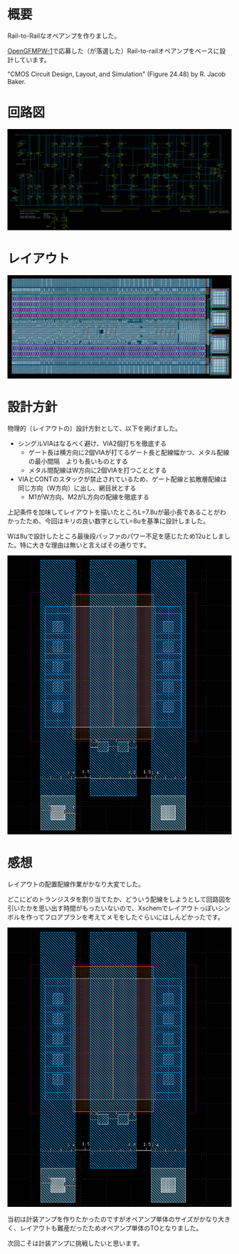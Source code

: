 # 概要
Rail-to-Railなオペアンプを作りました。

[OpenGFMPW-1](https://github.com/ishi-kai/ISHI-KAI_Multiple_Projects_OpenGFMPW-1)で応募した（が落選した）Rail-to-railオペアンプをベースに設計しています。

"CMOS Circuit Design, Layout, and Simulation" (Figure 24.48) by R. Jacob Baker.

# 回路図
![回路図](./images/schem.png)

# レイアウト
![レイアウト](./images/layout.png)

# 設計方針
物理的（レイアウトの）設計方針として、以下を掲げました。
- シングルVIAはなるべく避け、VIA2個打ちを徹底する
  - ゲート長は横方向に2個VIAが打てるゲート長と配線幅かつ、メタル配線の最小間隔　よりも長いものとする
  - メタル間配線はW方向に2個VIAを打つこととする
- VIAとCONTのスタックが禁止されているため、ゲート配線と拡散層配線は同じ方向（W方向）に出し、網目状とする
  - M1がW方向、M2がL方向の配線を徹底する

上記条件を加味してレイアウトを描いたところL=7.8uが最小長であることがわかったため、今回はキリの良い数字としてL=8uを基準に設計しました。

Wは8uで設計したところ最後段バッファのパワー不足を感じたため12uとしました。特に大きな理由は無いと言えばその通りです。

![トランジスタと配線方針](./images/trwire.png)

# 感想
レイアウトの配置配線作業がかなり大変でした。

どこにどのトランジスタを割り当てたか、どういう配線をしようとして回路図を引いたかを思い出す時間がもったいないので、Xschemでレイアウトっぽいシンボルを作ってフロアプランを考えてメモをしたぐらいにはしんどかったです。

![PMOS入力段の配置配線フロアプラン](./images/trwire.png)

当初は計装アンプを作りたかったのですがオペアンプ単体のサイズがかなり大きく、レイアウトも難産だったためオペアンプ単体のTOとなりました。

次回こそは計装アンプに挑戦したいと思います。
